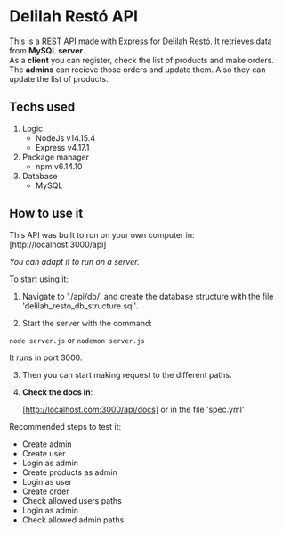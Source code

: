 # Delilah Restó API
This is a REST API made with Express for Delilah Restó. It retrieves data from **MySQL server**.\
As a **client** you can register, check the list of products and make orders.\
The **admins** can recieve those orders and update them. Also they can update the list of products.

## Techs used
1. Logic
    - NodeJs v14.15.4
    - Express v4.17.1
2. Package manager
    - npm v6.14.10
3. Database
    - MySQL

## How to use it

This API was built to run on your own computer in: [http://localhost:3000/api] 

*You can adapt it to run on a server.*

To start using it:

1. Navigate to './api/db/' and create the database structure with the file 'delilah_resto_db_structure.sql'.

2. Start the server with the command:

`node server.js` or `nodemon server.js`

It runs in port 3000.

3. Then you can start making request to the different paths. 

4. **Check the docs in**:

	[http://localhost.com:3000/api/docs] or in the file 'spec.yml'

Recommended steps to test it:
- Create admin
- Create user
- Login as admin
- Create products as admin
- Login as user
- Create order
- Check allowed users paths
- Login as admin
- Check allowed admin paths

